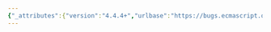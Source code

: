 ```yaml
---
{"_attributes":{"version":"4.4.4+","urlbase":"https://bugs.ecmascript.org/","maintainer":"dherman@mozilla.com"},"bug":{"bug_id":2230,"creation_ts":"2013-11-11 22:08:00 -0800","short_desc":"19.1.2.3.1: unlabelled algorithm steps","delta_ts":"2014-01-27 10:06:08 -0800","product":"Draft for 6th Edition","component":"editorial issue","version":"Rev 21: November 8, 2013 Draft","rep_platform":"All","op_sys":"All","bug_status":"RESOLVED","resolution":"FIXED","priority":"Normal","bug_severity":"normal","everconfirmed":true,"reporter":{"uid":"jmdyck","name":"Michael Dyck"},"assigned_to":{"uid":"allen","name":"Allen Wirfs-Brock"},"long_desc":[{"commentid":6664,"comment_count":0,"who":{"uid":"jmdyck","name":"Michael Dyck"},"bug_when":"2013-11-11 22:08:41 -0800","thetext":"In 19.1.2.3.1 \"Runtime Semantics: ObjectDefineProperties Abstract Operation\",\nbetween step 5.e and step 5.f,\nthere are two unlabelled steps.\n\nI think they should be labelled 6 and 7.\n(Current 6 and 7 should be 8 and 9.)"},{"commentid":6745,"comment_count":1,"who":{"uid":"allen","name":"Allen Wirfs-Brock"},"bug_when":"2013-11-14 10:16:12 -0800","thetext":"fixed in rev22 editor's draft"},{"commentid":7117,"comment_count":2,"who":{"uid":"allen","name":"Allen Wirfs-Brock"},"bug_when":"2014-01-27 10:06:08 -0800","thetext":"fixed in Rev22 (January 20, 2013) release"}]}}
---
```

